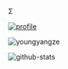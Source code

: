 Σ

[![profile](https://solvedac-cards-starcea.paring.moe/profile/youngyangze?size=200)](https://solved.ac/profile/youngyangze)

![youngyangze](http://mazandi.herokuapp.com/api?handle=youngyangze&theme=dark)

![github-stats](https://stats.dooboo.io/api/github-stats-advanced?login=youngyangze)
